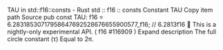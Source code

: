 TAU in std::f16::consts - Rust
std
::
f16
::
consts
Constant
TAU
Copy item path
Source
pub const TAU:
f16
= 6.28318530717958647692528676655900577_f16; // 6.2813f16
🔬
This is a nightly-only experimental API. (
f16
#116909
)
Expand description
The full circle constant (τ)
Equal to 2π.